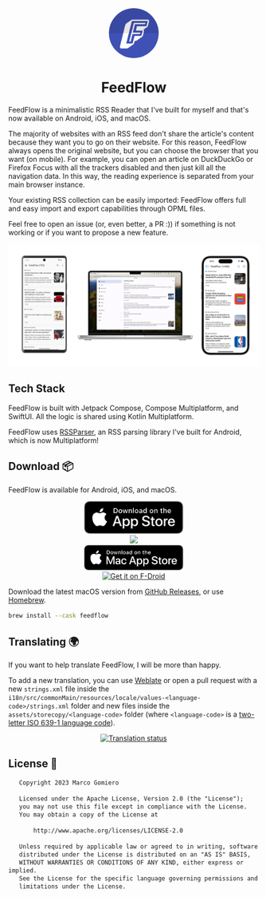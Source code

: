 <div align="center">
  <img style="border-radius: 50%" src="assets/logo/icon-512.png" width="100px">
  <h1>FeedFlow</h1>
</div>

FeedFlow is a minimalistic RSS Reader that I've built for myself and that's now available on Android, iOS, and macOS.

The majority of websites with an RSS feed don't share the article's content because they want you to go on their website. For this reason, FeedFlow always opens the original website, but you can choose the browser that you want (on mobile). For example, you can open an article on DuckDuckGo or Firefox Focus with all the trackers disabled and then just kill all the navigation data. In this way, the reading experience is separated from your main browser instance.

Your existing RSS collection can be easily imported: FeedFlow offers full and easy import and export capabilities through OPML files.

Feel free to open an issue (or, even better, a PR :)) if something is not working or if you want to propose a new feature.

<div align="center">
  <img src="assets/banners.png">
</div>

## Tech Stack

FeedFlow is built with Jetpack Compose, Compose Multiplatform, and SwiftUI. All the logic is shared using Kotlin Multiplatform.

FeedFlow uses [RSSParser](https://github.com/prof18/RSS-Parser), an RSS parsing library I've built for Android, which is now Multiplatform!

## Download 📦

FeedFlow is available for Android, iOS, and macOS.

<div align="center"><a href="https://apps.apple.com/us/app/feedflow-rss-reader/id6447210518"><img src="assets/appstore/app_store_download.svg" width="200px"/></a></div>
<div align="center"><a href="https://play.google.com/store/apps/details?id=com.prof18.feedflow"><img src="https://play.google.com/intl/en_us/badges/images/generic/en_badge_web_generic.png" width="230px"/></a></div>
<div align="center"><a href="https://apps.apple.com/it/app/feedflow-rss-reader/id6447210518"><img src="assets/appstore/mac_store_download.svg" width="200px" /></a></div>
<div align="center"><a href="https://f-droid.org/packages/com.prof18.feedflow">
    <img src="https://f-droid.org/badge/get-it-on.png"
    alt="Get it on F-Droid"
    width="225px">
</a>
</div>

Download the latest macOS version from [GitHub Releases](https://github.com/prof18/feed-flow/releases/latest), or use [Homebrew](https://formulae.brew.sh/cask/feedflow).

```bash
brew install --cask feedflow
```

## Translating 🌍

If you want to help translate FeedFlow, I will be more than happy.

To add a new translation, you can use [Weblate](https://hosted.weblate.org/engage/feedflow/) or open a pull request with a new `strings.xml` file inside the `i18n/src/commonMain/resources/locale/values-<language-code>/strings.xml` folder and new files inside the `assets/storecopy/<language-code>` folder (where `<language-code>` is a [two-letter ISO 639-1 language code](https://en.wikipedia.org/wiki/ISO_639-1)). 

<div align="center">
<a href="https://hosted.weblate.org/engage/feedflow/">
<img src="https://hosted.weblate.org/widget/feedflow/287x66-grey.png" alt="Translation status" />
</a>
</div>

## License 📄

```
   Copyright 2023 Marco Gomiero

   Licensed under the Apache License, Version 2.0 (the "License");
   you may not use this file except in compliance with the License.
   You may obtain a copy of the License at

       http://www.apache.org/licenses/LICENSE-2.0

   Unless required by applicable law or agreed to in writing, software
   distributed under the License is distributed on an "AS IS" BASIS,
   WITHOUT WARRANTIES OR CONDITIONS OF ANY KIND, either express or implied.
   See the License for the specific language governing permissions and
   limitations under the License.
```
